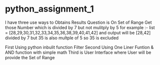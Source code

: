 # python_assignment_1
I have three use ways to Obtains Results
Question is On Set of Range Get those Number which is divided by 7 but not mulitply by 5
for example :- list = [28,29,30,31,32,33,34,35,36,38,39,40,41,42]
and output will be [28,42] divided by 7 but 35 is also multple of 5 so 35 is excluded

First Using python inbulit function Filter
Second Using One Liner Funtion & AND function with simple math
Third is User Interface where User will be provide the Set of Range 
